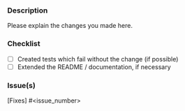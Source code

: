 ### Description
Please explain the changes you made here.

### Checklist
- [ ] Created tests which fail without the change (if possible)
- [ ] Extended the README / documentation, if necessary

### Issue(s)
[Fixes] #<issue_number>
